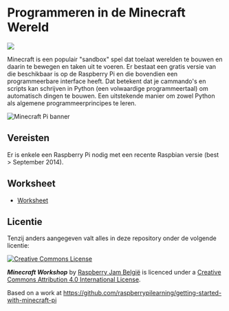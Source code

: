 # Programmeren in de Minecraft Wereld

![](cover.png)

Minecraft is een populair "sandbox" spel dat toelaat werelden te bouwen en daarin te bewegen en taken uit te voeren. Er bestaat een gratis versie van die beschikbaar is op de Raspberry Pi en die bovendien een programmeerbare interface heeft. Dat betekent dat je cammando's en scripts kan schrijven in Python (een volwaardige programmeertaal) om automatisch dingen te bouwen. Een uitstekende manier om zowel Python als algemene programmeerprincipes te leren.

![Minecraft Pi banner](images/minecraft-pi-banner.png)

## Vereisten

Er is enkele een Raspberry Pi nodig met een recente Raspbian versie (best > September 2014).

## Worksheet

- [Worksheet](worksheet.md)

## Licentie

Tenzij anders aangegeven valt alles in deze repository onder de volgende licentie:

[![Creative Commons License](http://i.creativecommons.org/l/by-sa/4.0/88x31.png)](http://creativecommons.org/licenses/by-sa/4.0/)

***Minecraft Workshop*** by [Raspberry Jam België](http://www.raspberryjam.be) is licenced under a [Creative Commons Attribution 4.0 International License](http://creativecommons.org/licenses/by-sa/4.0/).

Based on a work at https://github.com/raspberrypilearning/getting-started-with-minecraft-pi
